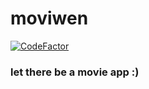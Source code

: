 # moviwen
[![CodeFactor](https://www.codefactor.io/repository/github/akinozgen/moviwen/badge)](https://www.codefactor.io/repository/github/akinozgen/moviwen)
### let there be a movie app :)

